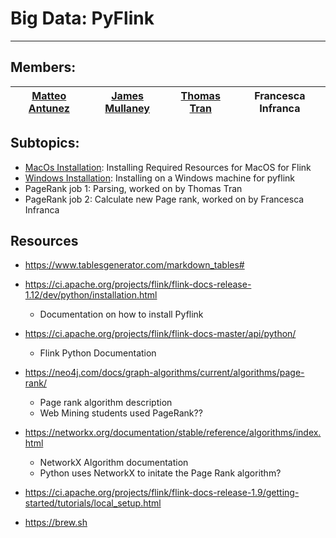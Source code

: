 # Big Data: PyFlink  

----

## Members:

| [Matteo Antunez](https://github.com/matteoantunez) | [James Mullaney](https://github.com/JamesRMullaney)   | [Thomas Tran](https://github.com/thomastran7)  | Francesca Infranca |
|:---:|:---:|:---:|:---:| 

## Subtopics:

- [MacOs Installation](./tutorialFiles/job3/installingHomebrewAndFlink.md): Installing Required Resources for MacOS for Flink
- [Windows Installation](./tutorialFiles/job1/InstallingPyflink.md): Installing on a Windows machine for pyflink 
- PageRank job 1: Parsing, worked on by Thomas Tran
- PageRank job 2: Calculate new Page rank, worked on by Francesca Infranca

## Resources
* https://www.tablesgenerator.com/markdown_tables#
* https://ci.apache.org/projects/flink/flink-docs-release-1.12/dev/python/installation.html
    * Documentation on how to install Pyflink
* https://ci.apache.org/projects/flink/flink-docs-master/api/python/
    * Flink Python Documentation
* https://neo4j.com/docs/graph-algorithms/current/algorithms/page-rank/
    * Page rank algorithm description
    * Web Mining students used PageRank??
* https://networkx.org/documentation/stable/reference/algorithms/index.html
    * NetworkX Algorithm documentation
    * Python uses NetworkX to initate the Page Rank algorithm?

* https://ci.apache.org/projects/flink/flink-docs-release-1.9/getting-started/tutorials/local_setup.html
* https://brew.sh

